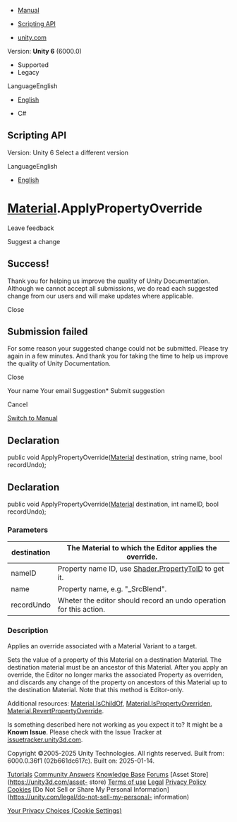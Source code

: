 [ ]()

  * [Manual](../Manual/index.html)
  * [Scripting API](../ScriptReference/index.html)

  * [unity.com](https://unity.com/)

Version: **Unity 6** (6000.0)

  * Supported
  * Legacy

LanguageEnglish

  * [English]()

  * C#

[ ](https://docs.unity3d.com)

## Scripting API

Version: Unity 6 Select a different version

LanguageEnglish

  * [English]()

#  [Material](Material.html).ApplyPropertyOverride

Leave feedback

Suggest a change

## Success!

Thank you for helping us improve the quality of Unity Documentation. Although
we cannot accept all submissions, we do read each suggested change from our
users and will make updates where applicable.

Close

## Submission failed

For some reason your suggested change could not be submitted. Please <a>try
again</a> in a few minutes. And thank you for taking the time to help us
improve the quality of Unity Documentation.

Close

Your name Your email Suggestion* Submit suggestion

Cancel

[Switch to Manual](../Manual/class-Material.html "Go to Material Component in
the Manual")

## Declaration

public void ApplyPropertyOverride([Material](Material.html) destination,
string name, bool recordUndo);

## Declaration

public void ApplyPropertyOverride([Material](Material.html) destination, int
nameID, bool recordUndo);

### Parameters

destination | The Material to which the Editor applies the override.  
---|---  
nameID | Property name ID, use [Shader.PropertyToID](Shader.PropertyToID.html) to get it.  
name | Property name, e.g. "_SrcBlend".  
recordUndo | Wheter the editor should record an undo operation for this action.  
  
### Description

Applies an override associated with a Material Variant to a target.

Sets the value of a property of this Material on a destination Material. The
destination material must be an ancestor of this Material. After you apply an
override, the Editor no longer marks the associated Property as overriden, and
discards any change of the property on ancestors of this Material up to the
destination Material. Note that this method is Editor-only.  
  
Additional resources: [Material.IsChildOf](Material.IsChildOf.html),
[Material.IsPropertyOverriden](Material.IsPropertyOverriden.html),
[Material.RevertPropertyOverride](Material.RevertPropertyOverride.html).

Is something described here not working as you expect it to? It might be a
**Known Issue**. Please check with the Issue Tracker at
[issuetracker.unity3d.com](https://issuetracker.unity3d.com).

Copyright ©2005-2025 Unity Technologies. All rights reserved. Built from:
6000.0.36f1 (02b661dc617c). Built on: 2025-01-14.

[Tutorials](https://unity3d.com/learn) [Community
Answers](https://answers.unity3d.com) [Knowledge
Base](https://support.unity3d.com/hc/en-us)
[Forums](https://forum.unity3d.com) [Asset Store](https://unity3d.com/asset-
store) [Terms of use](https://docs.unity3d.com/Manual/TermsOfUse.html)
[Legal](https://unity.com/legal) [Privacy
Policy](https://unity.com/legal/privacy-policy)
[Cookies](https://unity.com/legal/cookie-policy) [Do Not Sell or Share My
Personal Information](https://unity.com/legal/do-not-sell-my-personal-
information)

[Your Privacy Choices (Cookie Settings)](javascript:void\(0\);)

